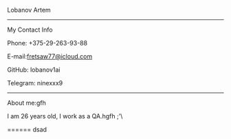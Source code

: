 Lobanov Artem
*************


My Contact Info


Phone: +375-29-263-93-88


E-mail:fretsaw77@icloud.com 


GitHub: lobanov1ai


Telegram: ninexxx9 


________

About me:gfh

I am 26 years old, I work as a QA.hgfh
;'\

======
dsad
